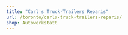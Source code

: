 ```yaml
---
title: "Carl's Truck-Trailers Reparis"
url: /toronto/carls-truck-trailers-reparis/
shop: Autowerkstatt
---
```

